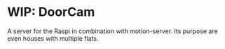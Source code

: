 # WIP: DoorCam

A server for the Raspi in combination with motion-server. Its purpose are even houses with multiple flats.
